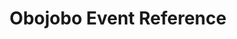 ---
title: Obojobo Event Reference
redirect_to: "/releases/v10.0.0/developers/events/obojobo_events"
---